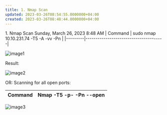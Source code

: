 ```yaml
---
title: 1. Nmap Scan
updated: 2023-03-26T08:54:55.0000000+04:00
created: 2023-03-26T08:48:44.0000000+04:00
---
```


1\. Nmap Scan
Sunday, March 26, 2023
8:48 AM
| Command | sudo nmap 10.10.231.74 -T5 -A -vv -Pn |
|---------|---------------------------------------|

![image1](image1-248.png)

Result:

![image2](image2-112.png)

OR: Scanning for all open ports:

| Command | Nmap -T5 -p- -Pn --open |
|---------|-------------------------|

![image3](image3-69.png)


